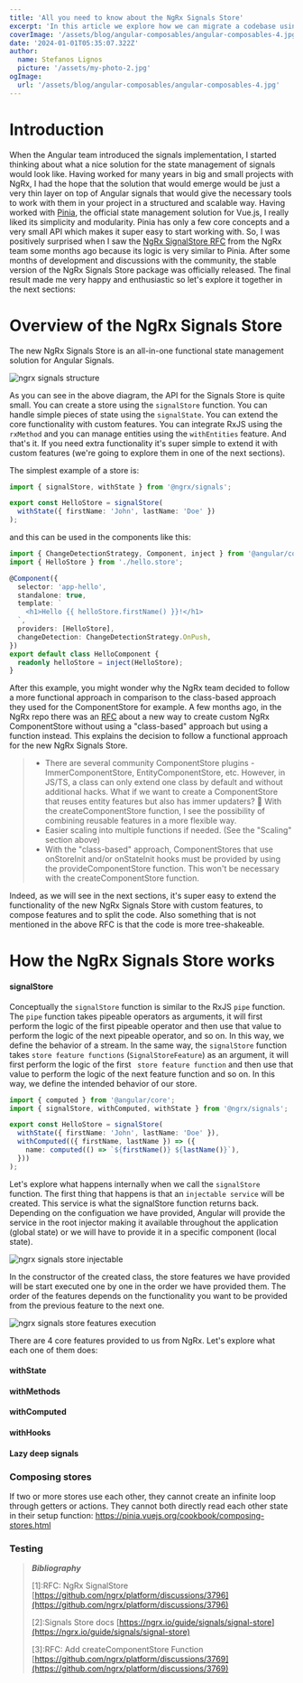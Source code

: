 ```yaml
---
title: 'All you need to know about the NgRx Signals Store'
excerpt: 'In this article we explore how we can migrate a codebase using NgRx Store to the NgRx SignalStore'
coverImage: '/assets/blog/angular-composables/angular-composables-4.jpg'
date: '2024-01-01T05:35:07.322Z'
author:
  name: Stefanos Lignos
  picture: '/assets/my-photo-2.jpg'
ogImage:
  url: '/assets/blog/angular-composables/angular-composables-4.jpg'
---
```


# Introduction

When the Angular team introduced the signals implementation, I started thinking about what a nice solution for the state management of signals would look like. Having worked for many years in big and small projects with NgRx, I had the hope that the solution that would emerge would be just a very thin layer on top of Angular signals that would give the necessary tools to work with them in your project in a structured and scalable way. Having worked with [Pinia](https://pinia.vuejs.org/), the official state management solution for Vue.js, I really liked its simplicity and modularity. Pinia has only a few core concepts and a very small API which makes it super easy to start working with. So, I was positively surprised when I saw the [NgRx SignalStore RFC](https://github.com/ngrx/platform/discussions/3796) from the NgRx team some months ago because its logic is very similar to Pinia. After some months of development and discussions with the community, the stable version of the NgRx Signals Store package was officially released. The final result made me very happy and enthusiastic so let's explore it together in the next sections:

# Overview of the NgRx Signals Store

The new NgRx Signals Store is an all-in-one functional state management solution for Angular Signals.

![ngrx signals structure](/assets/blog/ngrx-signals-structure/ngrx-signals-structure.png)

As you can see in the above diagram, the API for the Signals Store is quite small. You can create a store using the `signalStore` function. You can handle simple pieces of state using the `signalState`. You can extend the core functionality with custom features. You can integrate RxJS using the `rxMethod` and you can manage entities using the `withEntities` feature. And that's it. If you need extra functionality it's super simple to extend it with custom features (we're going to explore them in one of the next sections).

The simplest example of a store is:

```ts
import { signalStore, withState } from '@ngrx/signals';

export const HelloStore = signalStore(
  withState({ firstName: 'John', lastName: 'Doe' })
);
```

and this can be used in the components like this: 

```ts
import { ChangeDetectionStrategy, Component, inject } from '@angular/core';
import { HelloStore } from './hello.store';

@Component({
  selector: 'app-hello',
  standalone: true,
  template: `
    <h1>Hello {{ helloStore.firstName() }}!</h1>
  `,
  providers: [HelloStore],
  changeDetection: ChangeDetectionStrategy.OnPush,
})
export default class HelloComponent {
  readonly helloStore = inject(HelloStore);
}
```

After this example, you might wonder why the NgRx team decided to follow a more functional approach in comparison to the class-based approach they used for the ComponentStore for example. A few months ago, in the NgRx repo there was an [RFC](https://github.com/ngrx/platform/discussions/3769) about a new way to create custom NgRx ComponentStore without using a "class-based" approach but using a function instead. This explains the decision to follow a functional approach for the new NgRx Signals Store. 

> - There are several community ComponentStore plugins - ImmerComponentStore, EntityComponentStore, etc. However, in JS/TS, a class can only extend one class by default and without additional hacks. What if we want to create a ComponentStore that reuses entity features but also has immer updaters? 🤔 With the createComponentStore function, I see the possibility of combining reusable features in a more flexible way.
> - Easier scaling into multiple functions if needed. (See the "Scaling" section above)
> - With the "class-based" approach, ComponentStores that use onStoreInit and/or onStateInit hooks must be provided by using the provideComponentStore function. This won't be necessary with the createComponentStore function.

Indeed, as we will see in the next sections, it's super easy to extend the functionality of the new NgRx Signals Store with custom features, to compose features and to split the code. Also something that is not mentioned in the above RFC is that the code is more tree-shakeable.

# How the NgRx Signals Store works

#### signalStore

Conceptually the `signalStore` function is similar to the RxJS `pipe` function. The `pipe` function takes pipeable operators as arguments, it will first perform the logic of the first pipeable operator and then use that value to perform the logic of the next pipeable operator, and so on. In this way, we define the behavior of a stream. In the same way, the `signalStore` function takes `store feature functions` (`SignalStoreFeature`) as an argument, it will first perform the logic of the first ` store feature function` and then use that value to perform the logic of the next feature function and so on. In this way, we define the intended behavior of our store.

```ts
import { computed } from '@angular/core';
import { signalStore, withComputed, withState } from '@ngrx/signals';

export const HelloStore = signalStore(
  withState({ firstName: 'John', lastName: 'Doe' }),
  withComputed(({ firstName, lastName }) => ({
    name: computed(() => `${firstName()} ${lastName()}`),
  }))
);
```

Let's explore what happens internally when we call the `signalStore` function. The first thing that happens is that an `injectable service` will be created. This service is what the signalStore function returns back. Depending on the configuation we have provided, Angular will provide the service in the root injector making it available throughout the application (global state) or we will have to provide it in a specific component (local state).

![ngrx signals store injectable](/assets/blog/ngrx-signals-structure/signal-store-injectable.png)

In the constructor of the created class, the store features we have provided will be start executed one by one in the order we have provided them. The order of the features depends on the functionality you want to be provided from the previous feature to the next one.

![ngrx signals store features execution](/assets/blog/ngrx-signals-structure/features-execution.png)

There are 4 core features provided to us from NgRx. Let's explore what each one of them does:

#### withState

#### withMethods

#### withComputed

#### withHooks


#### Lazy deep signals

### Composing stores
If two or more stores use each other, they cannot create an infinite loop through getters or actions. They cannot both directly read each other state in their setup function: https://pinia.vuejs.org/cookbook/composing-stores.html


### Testing



> **_Bibliography_**
> 
> \[1\]:RFC: NgRx SignalStore [https://github.com/ngrx/platform/discussions/3796](https://github.com/ngrx/platform/discussions/3796)
>
> \[2\]:Signals Store docs [https://ngrx.io/guide/signals/signal-store](https://ngrx.io/guide/signals/signal-store)
>
> \[3\]:RFC: Add createComponentStore Function [https://github.com/ngrx/platform/discussions/3769](https://github.com/ngrx/platform/discussions/3769)
